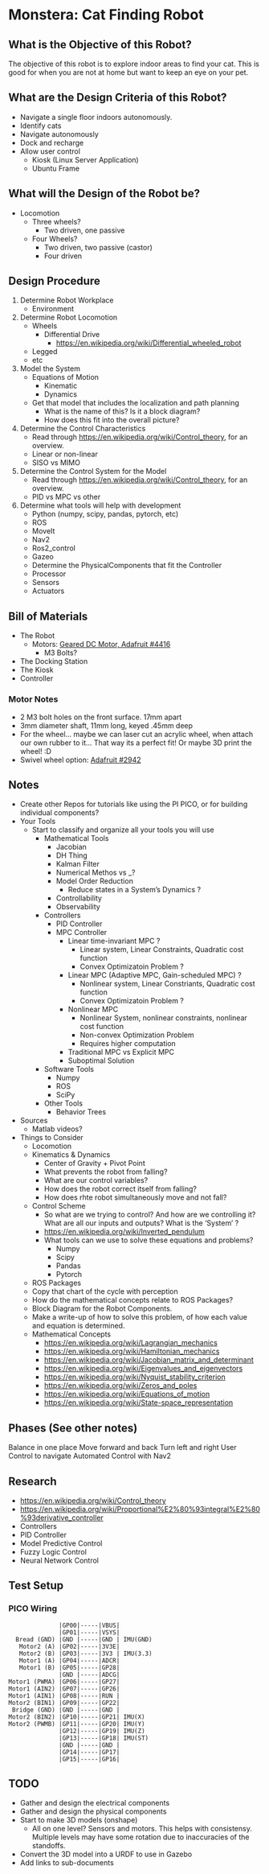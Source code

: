 # Monstera: Cat Finding Robot
## What is the Objective of this Robot?
The objective of this robot is to explore indoor areas to find your cat. This is good for when you are not at home but want to keep an eye on your pet.

## What are the Design Criteria of this Robot?
- Navigate a single floor indoors autonomously.
- Identify cats
- Navigate autonomously
- Dock and recharge
- Allow user control
    - Kiosk (Linux Server Application)
    - Ubuntu Frame

## What will the Design of the Robot be?
- Locomotion
    - Three wheels?
        - Two driven, one passive
    - Four Wheels?
        - Two driven, two passive (castor)
        - Four driven

## Design Procedure
1. Determine Robot Workplace
    - Environment
1. Determine Robot Locomotion
    - Wheels
        - Differential Drive
            - https://en.wikipedia.org/wiki/Differential_wheeled_robot 
    - Legged
    - etc
1. Model the System
    - Equations of Motion
        - Kinematic
        - Dynamics
    - Get that model that includes the localization and path planning
        - What is the name of this? Is it a block diagram?
        - How does this fit into the overall picture?
1. Determine the Control Characteristics
    - Read through https://en.wikipedia.org/wiki/Control_theory, for an overview.
    - Linear or non-linear
    - SISO vs MIMO
1. Determine the Control System for the Model
    - Read through https://en.wikipedia.org/wiki/Control_theory, for an overview.
    - PID vs MPC vs other
1. Determine what tools will help with development	
    - Python (numpy, scipy, pandas, pytorch, etc)
    - ROS
    - MoveIt
    - Nav2
    - Ros2_control
    - Gazeo
    - Determine the PhysicalComponents that fit the Controller
    - Processor
    - Sensors
    - Actuators

## Bill of Materials
- The Robot
    - Motors: [Geared DC Motor, Adafruit #4416](https://www.adafruit.com/product/4416)
        - M3 Bolts?
- The Docking Station
- The Kiosk
- Controller

### Motor Notes
- 2 M3 bolt holes on the front surface. 17mm apart
- 3mm diameter shaft, 11mm long, keyed .45mm deep
- For the wheel... maybe we can laser cut an acrylic wheel, when attach our own rubber to it... That way its a perfect fit! Or maybe 3D print the wheel! :D
- Swivel wheel option: [Adafruit #2942](https://www.adafruit.com/product/2942)


## Notes
- Create other Repos for tutorials like using the PI PICO, or for building individual components?
- Your Tools
    - Start to classify and organize all your tools you will use
        - Mathematical Tools
            - Jacobian 
            - DH Thing 
            - Kalman Filter 
            - Numerical Methos vs _? 
            - Model Order Reduction 
                - Reduce states in a System’s Dynamics ? 
            - Controllability 
            - Observability 
        - Controllers
            - PID Controller
            - MPC Controller
                - Linear time-invariant MPC ?
                    - Linear system, Linear Constraints, Quadratic cost function
                    - Convex Optimizatoin Problem ?
                - Linear MPC (Adaptive MPC, Gain-scheduled MPC) ?
                    - Nonlinear system, Linear Constriants, Quadratic cost function
                    - Convex Optimizatoin Problem ?
                - Nonlinear MPC
                    - Nonlinear System, nonlinear constraints, nonlinear cost function
                    - Non-convex Optimization Problem
                    - Requires higher computation
                - Traditional MPC vs Explicit MPC
                - Suboptimal Solution
        - Software Tools
            - Numpy
            - ROS
            - SciPy
        - Other Tools
            - Behavior Trees
- Sources
    - Matlab videos?
- Things to Consider
    - Locomotion
    - Kinematics & Dynamics
        - Center of Gravity + Pivot Point
        - What prevents the robot from falling?
        - What are our control variables?
        - How does the robot correct itself from falling?
        - How does rhte robot simultaneously move and not fall?
    - Control Scheme
        - So what are we trying to control? And how are we controlling it? What are all our inputs and outputs? What is the ‘System’ ?
        - https://en.wikipedia.org/wiki/Inverted_pendulum
        - What tools can we use to solve these equations and problems?
            - Numpy
            - Scipy
            - Pandas
            - Pytorch
    - ROS Packages
    - Copy that chart of the cycle with perception
    - How do the mathematical concepts relate to ROS Packages?
    - Block Diagram for the Robot Components.
    - Make a write-up of how to solve this problem, of how each value and equation is determined.
    - Mathematical Concepts
        - https://en.wikipedia.org/wiki/Lagrangian_mechanics
        - https://en.wikipedia.org/wiki/Hamiltonian_mechanics
        - https://en.wikipedia.org/wiki/Jacobian_matrix_and_determinant
        - https://en.wikipedia.org/wiki/Eigenvalues_and_eigenvectors
        - https://en.wikipedia.org/wiki/Nyquist_stability_criterion
        - https://en.wikipedia.org/wiki/Zeros_and_poles
        - https://en.wikipedia.org/wiki/Equations_of_motion
        - https://en.wikipedia.org/wiki/State-space_representation

## Phases (See other notes)
Balance in one place
Move forward and back
Turn left and right
User Control to navigate
Automated Control with Nav2

## Research
- https://en.wikipedia.org/wiki/Control_theory
- https://en.wikipedia.org/wiki/Proportional%E2%80%93integral%E2%80%93derivative_controller
- Controllers
- PID Controller
- Model Predictive Control
- Fuzzy Logic Control
- Neural Network Control

## Test Setup
### PICO Wiring
```
              |GP00|-----|VBUS|
              |GP01|-----|VSYS|
  Bread (GND) |GND |-----|GND | IMU(GND)
   Motor2 (A) |GP02|-----|3V3E|
   Motor2 (B) |GP03|-----|3V3 | IMU(3.3)
   Motor1 (A) |GP04|-----|ADCR|
   Motor1 (B) |GP05|-----|GP28|
              |GND |-----|ADCG|
Motor1 (PWMA) |GP06|-----|GP27|
Motor1 (AIN2) |GP07|-----|GP26|
Motor1 (AIN1) |GP08|-----|RUN |
Motor2 (BIN1) |GP09|-----|GP22|
 Bridge (GND) |GND |-----|GND |
Motor2 (BIN2) |GP10|-----|GP21| IMU(X)
Motor2 (PWMB) |GP11|-----|GP20| IMU(Y)
              |GP12|-----|GP19| IMU(Z)
              |GP13|-----|GP18| IMU(ST)
              |GND |-----|GND |
              |GP14|-----|GP17|
              |GP15|-----|GP16|
```

## TODO
- Gather and design the electrical components
- Gather and design the physical components
- Start to make 3D models (onshape)
    - All on one level? Sensors and motors. This helps with consistensy. Multiple levels may have some rotation due to inaccuracies of the standoffs.
- Convert the 3D model into a URDF to use in Gazebo
- Add links to sub-documents
